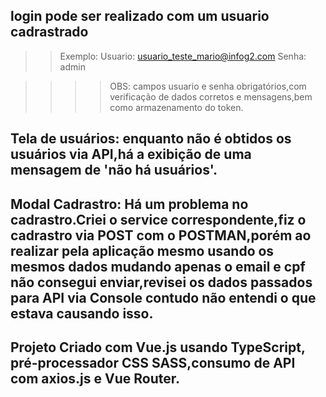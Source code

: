 ## login pode ser realizado com um usuario cadrastrado
>> Exemplo: 
Usuario: usuario_teste_mario@infog2.com
Senha: admin

>>>>OBS: campos usuario e senha obrigatórios,com verificação de dados corretos e mensagens,bem como armazenamento do token. 

## Tela de usuários: enquanto não é obtidos os usuários via API,há a exibição de uma mensagem de 'não há usuários'. 

## Modal Cadrastro: Há um problema no cadrastro.Criei o service correspondente,fiz o cadrastro via POST com o POSTMAN,porém ao realizar pela aplicação  mesmo usando os mesmos dados mudando apenas o email e cpf não consegui enviar,revisei os dados passados para API via Console contudo não entendi o que estava causando isso.

## Projeto Criado com Vue.js usando TypeScript, pré-processador CSS SASS,consumo de API com axios.js e Vue Router.

